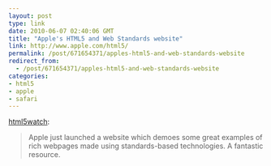 ```yaml
---
layout: post
type: link
date: 2010-06-07 02:40:06 GMT
title: "Apple's HTML5 and Web Standards website"
link: http://www.apple.com/html5/
permalink: /post/671654371/apples-html5-and-web-standards-website
redirect_from: 
  - /post/671654371/apples-html5-and-web-standards-website
categories:
- html5
- apple
- safari
---
```

<p><a href="http://html5watch.tumblr.com/post/662199043/apples-html5-and-web-standards-website" class="tumblr_blog">html5watch</a>:</p>

<blockquote><p>Apple just launched a website which demoes some great examples of rich webpages made using standards-based technologies. A fantastic resource.</p></blockquote>

<p></p>